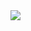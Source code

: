 <img align="center" src="https://github-readme-stats.vercel.app/api/<top-langs>/?username=<BabyWipes030>&theme=<dark>" />
